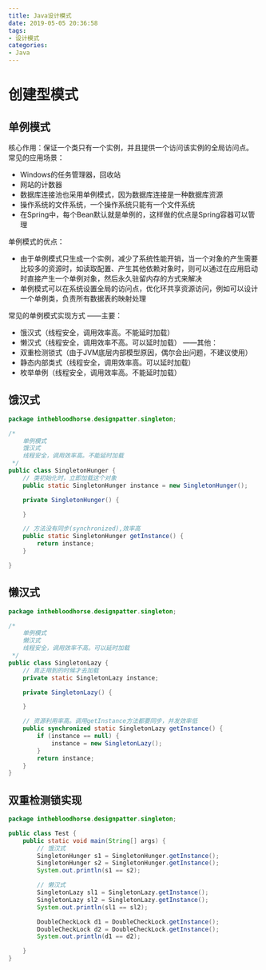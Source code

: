 ```yaml
---
title: Java设计模式
date: 2019-05-05 20:36:58
tags:
- 设计模式
categories:
- Java
---
```

# 创建型模式
## 单例模式
核心作用：保证一个类只有一个实例，并且提供一个访问该实例的全局访问点。
常见的应用场景：
- Windows的任务管理器，回收站
- 网站的计数器
- 数据库连接池也采用单例模式，因为数据库连接是一种数据库资源
- 操作系统的文件系统，一个操作系统只能有一个文件系统
- 在Spring中，每个Bean默认就是单例的，这样做的优点是Spring容器可以管理

单例模式的优点：
- 由于单例模式只生成一个实例，减少了系统性能开销，当一个对象的产生需要比较多的资源时，如读取配置、产生其他依赖对象时，则可以通过在应用启动时直接产生一个单例对象，然后永久驻留内存的方式来解决
- 单例模式可以在系统设置全局的访问点，优化环共享资源访问，例如可以设计一个单例类，负责所有数据表的映射处理

常见的单例模式实现方式
——主要：
- 饿汉式（线程安全，调用效率高。不能延时加载）
- 懒汉式（线程安全，调用效率不高。可以延时加载）
——其他：
- 双重检测锁式（由于JVM底层内部模型原因，偶尔会出问题，不建议使用）
- 静态内部类式（线程安全，调用效率高。可以延时加载）
- 枚举单例（线程安全，调用效率高。不能延时加载）

## 饿汉式
```Java
package inthebloodhorse.designpatter.singleton;

/*
    单例模式
    饿汉式
    线程安全，调用效率高。不能延时加载
 */
public class SingletonHunger {
    // 类初始化时，立即加载这个对象
    public static SingletonHunger instance = new SingletonHunger();

    private SingletonHunger() {

    }

    // 方法没有同步(synchronized),效率高
    public static SingletonHunger getInstance() {
        return instance;
    }

}

```
## 懒汉式
```Java
package inthebloodhorse.designpatter.singleton;

/*
    单例模式
    懒汉式
    线程安全，调用效率不高。可以延时加载
 */
public class SingletonLazy {
    // 真正用到的时候才去加载
    private static SingletonLazy instance;

    private SingletonLazy() {

    }

    // 资源利用率高。调用getInstance方法都要同步，并发效率低
    public synchronized static SingletonLazy getInstance() {
        if (instance == null) {
            instance = new SingletonLazy();
        }
        return instance;
    }
}
```
## 双重检测锁实现
```Java
package inthebloodhorse.designpatter.singleton;

public class Test {
    public static void main(String[] args) {
        // 饿汉式
        SingletonHunger s1 = SingletonHunger.getInstance();
        SingletonHunger s2 = SingletonHunger.getInstance();
        System.out.println(s1 == s2);

        // 懒汉式
        SingletonLazy sl1 = SingletonLazy.getInstance();
        SingletonLazy sl2 = SingletonLazy.getInstance();
        System.out.println(sl1 == sl2);

        DoubleCheckLock d1 = DoubleCheckLock.getInstance();
        DoubleCheckLock d2 = DoubleCheckLock.getInstance();
        System.out.println(d1 == d2);

    }
}
```

